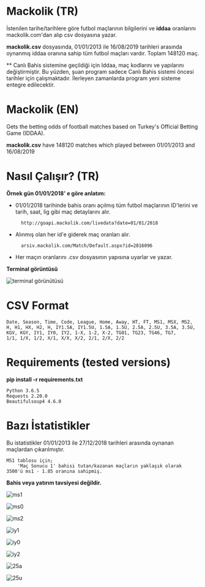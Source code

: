 # Mackolik (TR)
İstenilen tarihe/tarihlere göre futbol maçlarının bilgilerini ve **iddaa** oranlarını mackolik.com'dan alıp csv dosyasına yazar.

**mackolik.csv** dosyasında, 01/01/2013 ile 16/08/2019 tarihleri arasında oynanmış iddaa oranına sahip tüm futbol maçları vardır. Toplam 148120 maç.

** Canlı Bahis sistemine geçildiği için Iddaa, maç kodlarını ve yapılarını değiştirmiştir. Bu yüzden, şuan program sadece Canlı Bahis sistemi öncesi tarihler için çalışmaktadır. İlerleyen zamanlarda program yeni sisteme entegre edilecektir.

# Mackolik (EN)
Gets the betting odds of football matches based on Turkey's Official Betting Game (IDDAA).

**mackolik.csv** have 148120 matches which played between 01/01/2013 and 16/08/2019

# Nasıl Çalışır? (TR)
  **Örnek gün 01/01/2018' e göre anlatım:**
  * 01/01/2018 tarihinde bahis oranı açılmış tüm futbol maçlarının ID'lerini ve tarih, saat, lig gibi maç detaylarını alır.
    ```
      http://goapi.mackolik.com/livedata?date=01/01/2018
    ```
  * Alınmış olan her id'e giderek maç oranları alır.
    ```
      arsiv.mackolik.com/Match/Default.aspx?id=2816096
    ```
   * Her maçın oranlarını .csv dosyasının yapısına uyarlar ve yazar.

  **Terminal görüntüsü**
  
   ![terminal görünütüsü](https://raw.githubusercontent.com/boardsofcanada/mackolik/master/images/console.jpg)

# CSV Format
```
Date, Season, Time, Code, League, Home, Away, HT, FT, MS1, MSX, MS2,
H, H1, HX, H2, H, IY1.5A, IY1.5U, 1.5A, 1.5U, 2.5A, 2.5U, 3.5A, 3.5U,
KGV, KGY, IY1, IY0, IY2, 1-X, 1-2, X-2, TG01, TG23, TG46, TG7,
1/1, 1/X, 1/2, X/1, X/X, X/2, 2/1, 2/X, 2/2
```

# Requirements (tested versions)
**pip install -r requirements.txt**
  ```
Python 3.6.5
Requests 2.20.0
Beautifulsoup4 4.6.0
  ```
  
# Bazı İstatistikler
Bu istatistikler 01/01/2013 ile 27/12/2018 tarihleri arasında oynanan maçlardan çıkarılmıştır.

    MS1 tablosu için; 
        'Maç Sonucu 1' bahisi tutan/kazanan maçların yaklaşık olarak 3500'ü ms1 - 1.85 oranına sahipmiş.

**Bahis veya yatırım tavsiyesi değildir.**

![ms1](https://raw.githubusercontent.com/boardsofcanada/mackolik/master/images/ms1.png)

![ms0](https://raw.githubusercontent.com/boardsofcanada/mackolik/master/images/ms0.png)

![ms2](https://raw.githubusercontent.com/boardsofcanada/mackolik/master/images/ms2.png)

![iy1](https://raw.githubusercontent.com/boardsofcanada/mackolik/master/images/iy1.png)

![iy0](https://raw.githubusercontent.com/boardsofcanada/mackolik/master/images/iy0.png)

![iy2](https://raw.githubusercontent.com/boardsofcanada/mackolik/master/images/iy2.png)

![25a](https://raw.githubusercontent.com/boardsofcanada/mackolik/master/images/2,5a.png)

![25u](https://raw.githubusercontent.com/boardsofcanada/mackolik/master/images/2,5u.png)
